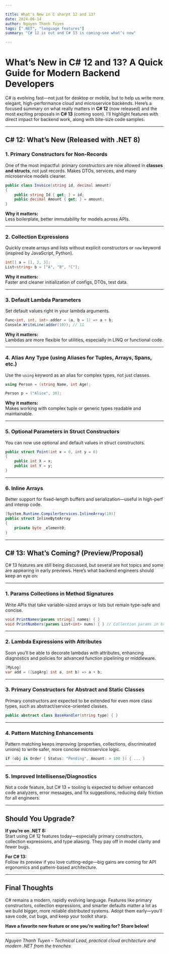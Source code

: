 ```yaml
---

title: What's New in C sharpt 12 and 13?  
date: 2024-06-14  
author: Nguyen Thanh Tuyen  
tags: [".NET", "language features"]  
summary: "C# 12 is out and C# 13 is coming—see what’s new"  

---
```


# What’s New in C# 12 and 13? A Quick Guide for Modern Backend Developers

C# is evolving fast—not just for desktop or mobile, but to help us write more elegant, high-performance cloud and microservice backends. Here’s a focused summary on what really matters in **C# 12** (now released) and the most exciting proposals in **C# 13** (coming soon). I’ll highlight features with direct impact for backend work, along with bite-size code samples.

---

## C# 12: What’s New (Released with .NET 8)

### 1. **Primary Constructors for Non-Records**

One of the most impactful: primary constructors are now allowed in **classes and structs**, not just records. Makes DTOs, services, and many microservice models cleaner.

```csharp
public class Invoice(string id, decimal amount)
{
    public string Id { get; } = id;
    public decimal Amount { get; } = amount;
}
```
**Why it matters:**  
Less boilerplate, better immutability for models across APIs.

---

### 2. **Collection Expressions**

Quickly create arrays and lists without explicit constructors or `new` keyword (inspired by JavaScript, Python).

```csharp
int[] a = [1, 2, 3];
List<string> b = ["A", "B", "C"];
```
**Why it matters:**  
Faster and cleaner initialization of configs, DTOs, test data.

---

### 3. **Default Lambda Parameters**

Set default values right in your lambda arguments.

```csharp
Func<int, int, int> adder = (a, b = 1) => a + b;
Console.WriteLine(adder(10)); // 11
```
**Why it matters:**  
Lambdas are more flexible for utilities, especially in LINQ or functional code.

---

### 4. **Alias Any Type (using Aliases for Tuples, Arrays, Spans, etc.)**

Use the `using` keyword as an alias for complex types, not just classes.

```csharp
using Person = (string Name, int Age);

Person p = ("Alice", 30);
```
**Why it matters:**  
Makes working with complex tuple or generic types readable and maintainable.

---

### 5. **Optional Parameters in Struct Constructors**

You can now use optional and default values in struct constructors.

```csharp
public struct Point(int x = 0, int y = 0)
{
    public int X = x;
    public int Y = y;
}
```

---

### 6. **Inline Arrays**

Better support for fixed-length buffers and serialization—useful in high-perf and interop code.

```csharp
[System.Runtime.CompilerServices.InlineArray(10)]
public struct InlineByteArray
{
    private byte _element0;
}
```

---

## C# 13: What’s Coming? (Preview/Proposal)

C# 13 features are still being discussed, but several are hot topics and some are appearing in early previews. Here’s what backend engineers should keep an eye on:

---

### 1. **Params Collections in Method Signatures**

Write APIs that take variable-sized arrays or lists but remain type-safe and concise.

```csharp
void PrintNames(params string[] names) { }
void PrintNumbers(params List<int> nums) { } // Collection params in broader usage
```

---

### 2. **Lambda Expressions with Attributes**

Soon you’ll be able to decorate lambdas with attributes, enhancing diagnostics and policies for advanced function pipelining or middleware.

```csharp
[MyLog]
var add = ([LogArg] int a, int b) => a + b;
```

---

### 3. **Primary Constructors for Abstract and Static Classes**

Primary constructors are expected to be extended for even more class types, such as abstract/service-oriented classes.

```csharp
public abstract class BaseHandler(string type) { }
```

---

### 4. **Pattern Matching Enhancements**

Pattern matching keeps improving (properties, collections, discriminated unions) to write safer, more concise microservice logic.

```csharp
if (obj is Order { Status: "Pending", Amount: > 100 }) { ... }
```

---

### 5. **Improved Intellisense/Diagnostics**

Not a code feature, but C# 13 + tooling is expected to deliver enhanced code analyzers, error messages, and fix suggestions, reducing daily friction for all engineers.

---

## Should You Upgrade?

**If you’re on .NET 8:**  
Start using C# 12 features today—especially primary constructors, collection expressions, and type aliasing. They pay off in model clarity and fewer bugs.

**For C# 13:**  
Follow its preview if you love cutting-edge—big gains are coming for API ergonomics and pattern-based architecture.

---

## Final Thoughts

C# remains a modern, rapidly evolving language. Features like primary constructors, collection expressions, and smarter defaults matter a lot as we build bigger, more reliable distributed systems. Adopt them early—you’ll save code, cut bugs, and keep your toolkit sharp.

**Have a favorite new feature or one you’re waiting for? Share below!**

---

*Nguyen Thanh Tuyen – Technical Lead, practical cloud architecture and modern .NET from the trenches*